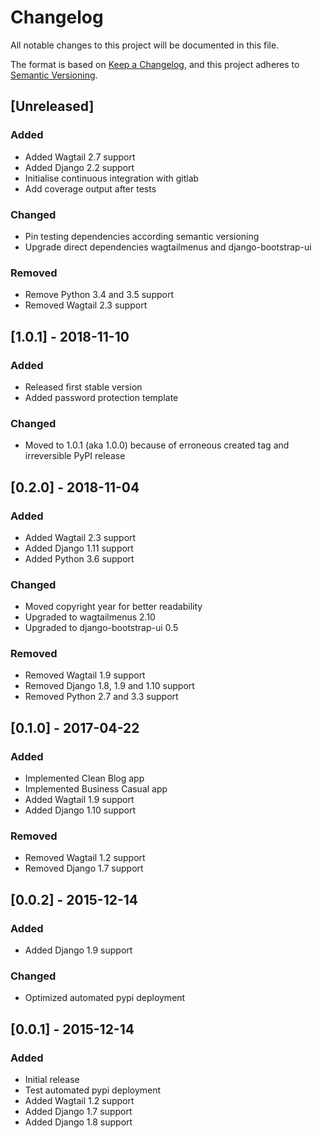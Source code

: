 # Changelog
All notable changes to this project will be documented in this file.

The format is based on [Keep a Changelog][keepachangelog], and this project adheres to [Semantic Versioning][semver].

## [Unreleased]
### Added
* Added Wagtail 2.7 support
* Added Django 2.2 support
* Initialise continuous integration with gitlab
* Add coverage output after tests

### Changed
* Pin testing dependencies according semantic versioning
* Upgrade direct dependencies wagtailmenus and django-bootstrap-ui

### Removed
* Remove Python 3.4 and 3.5 support
* Removed Wagtail 2.3 support

## [1.0.1] - 2018-11-10
### Added
* Released first stable version
* Added password protection template

### Changed
* Moved to 1.0.1 (aka 1.0.0) because of erroneous created tag and irreversible PyPI release

## [0.2.0] - 2018-11-04
### Added
* Added Wagtail 2.3 support
* Added Django 1.11 support
* Added Python 3.6 support

### Changed
* Moved copyright year for better readability
* Upgraded to wagtailmenus 2.10
* Upgraded to django-bootstrap-ui 0.5

### Removed
* Removed Wagtail 1.9 support
* Removed Django 1.8, 1.9 and 1.10 support
* Removed Python 2.7 and 3.3 support

## [0.1.0] - 2017-04-22
### Added
* Implemented Clean Blog app
* Implemented Business Casual app
* Added Wagtail 1.9 support
* Added Django 1.10 support

### Removed
* Removed Wagtail 1.2 support
* Removed Django 1.7 support

## [0.0.2] - 2015-12-14
### Added
* Added Django 1.9 support

### Changed
* Optimized automated pypi deployment

## [0.0.1] - 2015-12-14
### Added
* Initial release
* Test automated pypi deployment
* Added Wagtail 1.2 support
* Added Django 1.7 support
* Added Django 1.8 support

[keepachangelog]: https://keepachangelog.com/en/1.0.0/
[semver]: https://semver.org/spec/v2.0.0.html
